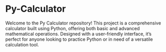 # Py-Calculator
Welcome to the Py Calculator repository!  This project is a comprehensive calculator built using Python, offering both basic and advanced mathematical operations. Designed with a user-friendly interface, it’s perfect for anyone looking to practice Python or in need of a versatile calculation tool.

